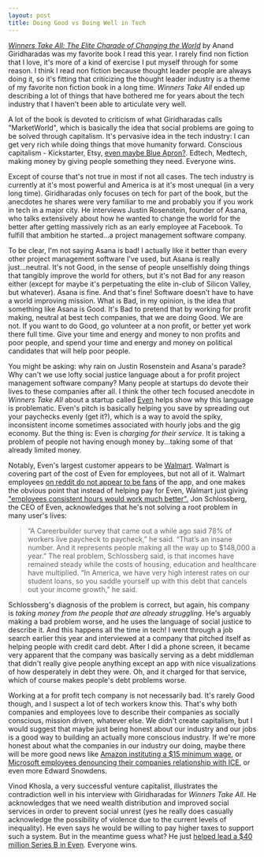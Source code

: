 ```yaml
---
layout: post
title: Doing Good vs Doing Well in Tech
---
```


[_Winners Take All: The Elite Charade of Changing the World_][1] by Anand Giridharadas was my favorite book I read this year.  I rarely find non fiction that I love, it's more of a kind of exercise I put myself through for some reason.  I think I read non fiction because thought leader people are always doing it, so it's fitting that criticizing the thought leader industry is a theme of my favorite non fiction book in a long time.  _Winners Take All_ ended up describing a lot of things that have bothered me for years about the tech industry that I haven't been able to articulate very well.

A lot of the book is devoted to criticism of what Giridharadas calls "MarketWorld", which is basically the idea that social problems are going to be solved through capitalism.  It's pervasive idea in the tech industry: I can get very rich while doing things that move humanity forward.   Conscious capitalism - Kickstarter, Etsy, [even maybe Blue Apron?][6]. Edtech, Medtech, making money by giving people something they need.  Everyone wins. 

Except of course that's not true in most if not all cases.  The tech industry is currently at it's most powerful and America is at it's most unequal (in a very long time).  Giridharadas only focuses on tech for part of the book, but the anecdotes he shares were very familiar to me and probably you if you work in tech in a major city.  He interviews Justin Rosenstein, founder of Asana, who talks extensively about how he wanted to change the world for the better after getting massively rich as an early employee at Facebook.  To fulfill that ambition he started...a project management software company.  

To be clear, I'm not saying Asana is bad! I actually like it better than every other project management software I've used, but Asana is really just...neutral.  It's not Good, in the sense of people unselfishly doing things that tangibly improve the world for others, but it's not Bad for any reason either (except for maybe it's perpetuating the elite in-club of Silicon Valley, but whatever).  Asana is fine.  And that's fine! Software doesn't have to have a world improving mission.  What is Bad, in my opinion, is the idea that something like Asana is Good.  It's Bad to pretend that by working for profit making, neutral at best tech companies, that we are doing Good.  We are not.  If you want to do Good, go volunteer at a non profit, or better yet work there full time.  Give your time and energy and money to non profits and poor people, and spend your time and energy and money on political candidates that will help poor people.   

You might be asking: why rain on Justin Rosenstein and Asana's parade? Why can't we use lofty social justice language about a for profit project management software company?  Many people at startups do devote their lives to these companies after all.  I think the other tech focused anecdote in _Winners Take All_ about a startup called [Even][2] helps show why this language is problematic.  Even's pitch is basically helping you save by spreading out your paychecks evenly (get it?), which is a way to avoid the spiky, inconsistent income sometimes associated with hourly jobs and the gig economy.  But the thing is: Even is _charging for their service_.  It is taking a problem of people not having enough money by...taking some of that already limited money.

Notably, Even's largest customer appears to be [Walmart][3].  Walmart is covering part of the cost of Even for employees, but not all of it.  Walmart employees [on reddit do not appear to be fans][4] of the app, and one makes the obvious point that instead of helping pay for Even, Walmart just giving ["employees consistent hours would work much better".][5]  Jon Schlossberg, the CEO of Even, acknowledges that he's not solving a root problem in many user's lives:

> “A Careerbuilder survey that came out a while ago said 78% of workers live paycheck to paycheck,” he said. “That’s an insane number. And it represents people making all the way up to $148,000 a year.”  The real problem, Schlossberg said, is that incomes have remained steady while the costs of housing, education and healthcare have multiplied.  “In America, we have very high interest rates on our student loans, so you saddle yourself up with this debt that cancels out your income growth,” he said.

Schlossberg's diagnosis of the problem is correct, but again, his company is _taking money from the people that are already struggling_.  He's arguably making a bad problem worse, and he uses the language of social justice to describe it.  And this happens all the time in tech!  I went through a job search earlier this year and interviewed at a company that pitched itself as helping people with credit card debt.  After I did a phone screen, it became very apparent that the company was basically serving as a debt middleman that didn't really give people anything except an app with nice visualizations of how desperately in debt they were.  Oh, and it charged for that service, which of course makes people's debt problems worse.

Working at a for profit tech company is not necessarily bad.  It's rarely Good though, and I suspect a lot of tech workers know this.  That's why both companies and employees love to describe their companies as socially conscious, mission driven, whatever else.  We didn't create capitalism, but I would suggest that maybe just being honest about our industry and our jobs is a good way to building an actually more conscious industry.  If we're more honest about what the companies in our industry our doing, maybe there will be more good news like [Amazon instituting a $15 minimum wage][8], or [Microsoft employees denouncing their companies relationship with ICE][9], or even more Edward Snowdens.

Vinod Khosla, a very successful venture capitalist, illustrates the contradiction well in his interview with Giridharadas for _Winners Take All_.  He acknowledges that we need wealth distribution and improved social services in order to prevent social unrest (yes he really does casually acknowledge the possibility of violence due to the current levels of inequality).  He even says he would be willing to pay higher taxes to support such a system.  But in the meantime guess what? He just [helped lead a $40 million Series B in Even][7].  Everyone wins.

[1]: https://www.penguinrandomhouse.com/books/539747/winners-take-all-by-anand-giridharadas/9780451493248/
[2]: https://www.even.com/
[3]: https://www.americanbanker.com/news/walmarts-pay-advance-app-even-used-by-200-000-employees
[4]: https://www.reddit.com/r/walmart/comments/7klh32/the_new_walmart_even_app_could_ruin_your_life/
[5]: https://www.reddit.com/r/walmart/comments/7klh32/the_new_walmart_even_app_could_ruin_your_life/drfmk3f/
[6]: https://www.builtinnyc.com/2017/12/21/nyc-companies-giving-back-1217
[7]: https://techcrunch.com/2018/07/19/even-raises-40m-to-transform-the-working-class-to-the-savings-class/
[8]: https://blog.aboutamazon.com/working-at-amazon/amazon-raises-minimum-wage-to-15-for-all-us-employees
[9]: https://www.theverge.com/2018/6/21/17488328/microsoft-ice-employees-signatures-protest